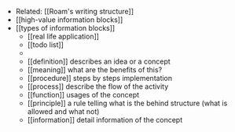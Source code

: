 - Related: [[Roam's writing structure]]
- [[high-value information blocks]]
- [[types of information blocks]]
    - [[real life application]]
    - [[todo list]]
    - 
    - [[definition]] describes an idea or a concept
    - [[meaning]] what are the benefits of this?
    - [[procedure]] steps by steps implementation
    - [[process]] describe the flow of the activity
    - [[function]] usages of the concept
    - [[principle]] a rule telling what is the behind structure (what is allowed and what not)
    - [[information]] detail information of the concept
